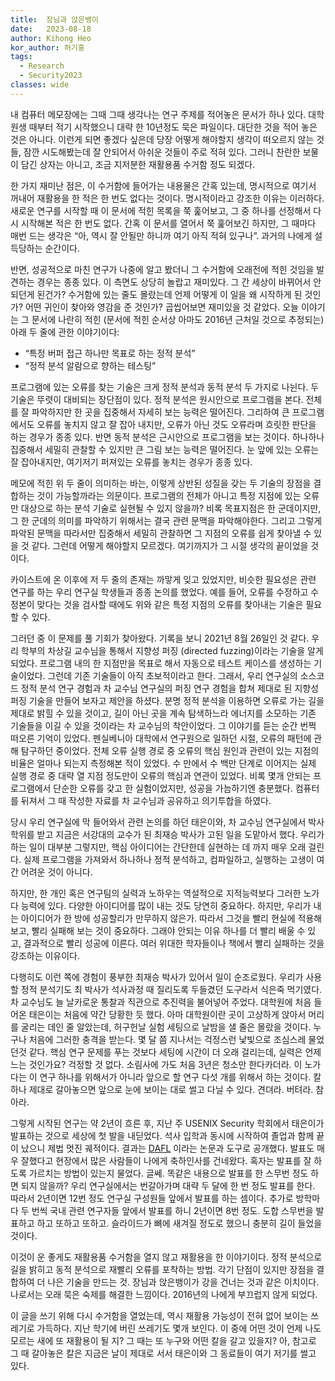 ```yaml
---
title:  장님과 앉은뱅이
date:   2023-08-18
author: Kihong Heo
kor_author: 허기홍
tags:
  - Research
  - Security2023
classes: wide
---
```


내 컴퓨터 메모장에는 그때 그때 생각나는 연구 주제를 적어놓은 문서가 하나 있다. 대학원생 때부터 적기 시작했으니 대략 한 10년정도 묵은 파일이다. 대단한 것을 적어 놓은 것은 아니다. 이런게 되면 좋겠다 싶은데 당장 어떻게 해야할지 생각이 떠오르지 않는 것들, 잠깐 시도해봤는데 잘 안되어서 아쉬운 것들이 주로 적혀 있다. 그러니 찬란한 보물이 담긴 상자는 아니고, 조금 지저분한 재활용품 수거함 정도 되겠다.

한 가지 재미난 점은, 이 수거함에 들어가는 내용물은 간혹 있는데, 명시적으로 여기서 꺼내어 재활용을 한 적은 한 번도 없다는 것이다. 명시적이라고 강조한 이유는 이러하다. 새로운 연구를 시작할 때 이 문서에 적힌 목록을 쭉 훑어보고, 그 중 하나를 선정해서 다시 시작해본 적은 한 번도 없다. 간혹 이 문서를 열어서 쭉 훑어보긴 하지만, 그 때마다 매번 드는 생각은 “아, 역시 잘 안될만 하니까 여기 아직 적혀 있구나”. 과거의 나에게 설득당하는 순간이다.

반면, 성공적으로 마친 연구가 나중에 알고 봤더니 그 수거함에 오래전에 적힌 것임을 발견하는 경우는 종종 있다. 이 측면도 상당히 놀랍고 재미있다.
그 간 세상이 바뀌어서 안되던게 된건가?
수거함에 있는 줄도 몰랐는데 언제 어떻게 이 일을 왜 시작하게 된 것인가?
어떤 귀인이 찾아와 영감을 준 것인가?
곱씹어보면 재미있을 것 같았다. 오늘 이야기는 그 문서에 나란히 적힌 (문서에 적힌 순서상 아마도 2016년 근처일 것으로 추정되는) 아래 두 줄에 관한 이야기이다:
- “특정 버퍼 접근 하나만 목표로 하는 정적 분석”
- “정적 분석 알람으로 향하는 테스팅”


프로그램에 있는 오류를 찾는 기술은 크게 정적 분석과 동적 분석 두 가지로 나뉜다. 두 기술은 뚜렷이 대비되는 장단점이 있다. 정적 분석은 원시안으로 프로그램을 본다. 전체를 잘 파악하지만 한 곳을 집중해서 자세히 보는 능력은 떨어진다. 그리하여 큰 프로그램에서도 오류를 놓치지 않고 잘 잡아 내지만, 오류가 아닌 것도 오류라며 흐릿한 판단을 하는 경우가 종종 있다. 반면 동적 분석은 근시안으로 프로그램을 보는 것이다. 하나하나 집중해서 세밀히 관찰할 수 있지만 큰 그림 보는 능력은 떨어진다. 눈 앞에 있는 오류는 잘 잡아내지만, 여기저기 퍼져있는 오류를 놓치는 경우가 종종 있다.

메모에 적힌 위 두 줄이 의미하는 바는, 이렇게 상반된 성질을 갖는 두 기술의 장점을 결합하는 것이 가능할까라는 의문이다. 프로그램의 전체가 아니고 특정 지점에 있는 오류만 대상으로 하는 분석 기술로 실현될 수 있지 않을까? 비록 목표지점은 한 군데이지만, 그 한 군데의 의미를 파악하기 위해서는 결국 관련 문맥을 파악해야한다. 그리고 그렇게 파악된 문맥을 따라서만 집중해서 세밀히 관찰하면 그 지점의 오류를 쉽게 찾아낼 수 있을 것 같다. 그런데 어떻게 해야할지 모르겠다. 여기까지가 그 시절 생각의 끝이었을 것이다.

카이스트에 온 이후에 저 두 줄의 존재는 까맣게 잊고 있었지만, 비슷한 필요성은 관련 연구를 하는 우리 연구실 학생들과 종종 논의를 했었다. 예를 들어, 오류를 수정하고 수정본이 맞다는 것을 검사할 때에도 위와 같은 특정 지점의 오류를 찾아내는 기술은 필요할 수 있다.

그러던 중 이 문제를 풀 기회가 찾아왔다. 기록을 보니 2021년 8월 26일인 것 같다. 우리 학부의 차상길 교수님을 통해서 지향성 퍼징 (directed fuzzing)이라는 기술을 알게 되었다. 프로그램 내의 한 지점만을 목표로 해서 자동으로 테스트 케이스를 생성하는 기술이었다. 그런데 기존 기술들이 아직 초보적이라고 한다. 그래서, 우리 연구실의 소스코드 정적 분석 연구 경험과 차 교수님 연구실의 퍼징 연구 경험을 합쳐 제대로 된 지향성 퍼징 기술을 만들어 보자고 제안을 하셨다. 분명 정적 분석을 이용하면 오류로 가는 길을 제대로 밝힐 수 있을 것이고, 길이 아닌 곳을 계속 탐색하느라 에너지를 소모하는 기존 기술들을 이길 수 있을 것이라는 차 교수님의 착안이었다. 그 이야기를 듣는 순간 번쩍 떠오른 기억이 있었다. 펜실베니아 대학에서 연구원으로 일하던 시절, 오류의 패턴에 관해 탐구하던 중이었다. 전체 오류 실행 경로 중 오류의 핵심 원인과 관련이 있는 지점의 비율은 얼마나 되는지 측정해본 적이 있었다. 수 만에서 수 백만 단계로 이어지는 실제 실행 경로 중 대략 열 지점 정도만이 오류의 핵심과 연관이 있었다. 비록 몇개 안되는 프로그램에서 단순한 오류를 갖고 한 실험이었지만, 성공을 가늠하기엔 충분했다. 컴퓨터를 뒤져서 그 때 작성한 자료를 차 교수님과 공유하고 의기투합을 하였다.

당시 우리 연구실에 막 들어와서 관련 논의를 하던 태은이와, 차 교수님 연구실에서 박사 학위를 받고 지금은 서강대의 교수가 된 최재승 박사가 고된 일을 도맡아서 했다. 우리가 하는 일이 대부분 그렇지만, 핵심 아이디어는 간단한데 실현하는 데 까지 매우 오래 걸린다. 실제 프로그램을 가져와서 하나하나 정적 분석하고, 컴파일하고, 실행하는 고생이 여간 어려운 것이 아니다.

하지만, 한 개인 혹은 연구팀의 실력과 노하우는 역설적으로 지적능력보다 그러한 노가다 능력에 있다.
다양한 아이디어를 많이 내는 것도 당연히 중요하다. 하지만, 우리가 내는 아이디어가 한 방에 성공할리가 만무하지 않은가.
따라서 그것을 빨리 현실에 적용해보고, 빨리 실패해 보는 것이 중요하다.
그래야 안되는 이유 하나를 더 빨리 배울 수 있고, 결과적으로 빨리 성공에 이른다.
여러 위대한 학자들이나 책에서 빨리 실패하는 것을 강조하는 이유이다.

다행히도 이런 쪽에 경험이 풍부한 최재승 박사가 있어서 일이 순조로웠다. 우리가 사용할 정적 분석기도 최 박사가 석사과정 때 질리도록 두들겼던 도구라서 식은죽 먹기였다. 차 교수님도 늘 날카로운 통찰과 직관으로 추진력을 불어넣어 주었다. 대학원에 처음 들어온 태은이는 처음에 약간 당황한 듯 했다. 아마 대학원이란 곳이 고상하게 앉아서 머리를 굴리는 데인 줄 알았는데, 허구헌날 실험 세팅으로 날밤을 샐 줄은 몰랐을 것이다. 누구나 처음에 그러한 충격을 받는다. 몇 달 쯤 지나서는 걱정스런 낯빛으로 조심스레 물었던것 같다. 핵심 연구 문제를 푸는 것보다 세팅에 시간이 더 오래 걸리는데, 실력은 언제 느는 것인가요? 걱정할 것 없다. 소림사에 가도 처음 3년은 청소만 한다카더라. 이 노가다는 이 연구 하나를 위해서가 아니라 앞으로 할 연구 다섯 개를 위해서 하는 것이다. 칼 하나 제대로 갈아놓으면 앞으로 눈에 보이는 대로 썰고 다닐 수 있다. 견뎌라. 버텨라. 참아라.

그렇게 시작된 연구는 약 2년이 흐른 후, 지난 주 USENIX Security 학회에서 태은이가 발표하는 것으로 세상에 첫 발을 내딛었다.
석사 입학과 동시에 시작하여 졸업과 함께 끝이 났으니 제법 멋진 궤적이다.
결과는 [DAFL](https://prosys.kaist.ac.kr/publications/sec23.pdf) 이라는 논문과 도구로 공개했다.
발표도 매우 잘했다고 현장에서 많은 사람들이 나에게 축하인사를 건네왔다.
혹자는 발표를 잘 하도록 가르치는 방법이 있는지 물었다.
글쎄. 똑같은 내용으로 발표를 한 스무번 정도 하면 되지 않을까?
우리 연구실에서는 번갈아가며 대략 두 달에 한 번 정도 발표를 한다.
따라서 2년이면 12번 정도 연구실 구성원들 앞에서 발표를 하는 셈이다.
추가로 방학마다 두 번씩 국내 관련 연구자들 앞에서 발표를 하니 2년이면 8번 정도.
도합 스무번을 발표하고 하고 또하고 또하고.
슬라이드가 뼈에 새겨질 정도로 했으니 충분히 길이 들었을 것이다.

이것이 운 좋게도 재활용품 수거함을 열지 않고 재활용을 한 이야기이다.
정적 분석으로 길을 밝히고 동적 분석으로 재빨리 오류를 포착하는 방법.
각기 단점이 있지만 장점을 결합하여 더 나은 기술을 만드는 것.
장님과 앉은뱅이가 강을 건너는 것과 같은 이치이다.
나로서는 오래 묵은 숙제를 해결한 느낌이다.
2016년의 나에게 부끄럽지 않게 되었다.

이 글을 쓰기 위해 다시 수거함을 열었는데, 역시 재활용 가능성이 전혀 없어 보이는 쓰레기로 가득하다.
지난 학기에 버린 쓰레기도 몇개 보인다.
이 중에 어떤 것이 언제 나도 모르는 새에 또 재활용이 될 지?
그 때는 또 누구와 어떤 칼을 갈고 있을지?
아, 참고로 그 때 갈아놓은 칼은 지금은 날이 제대로 서서 태은이와 그 동료들이 여기 저기를 썰고 있다.
